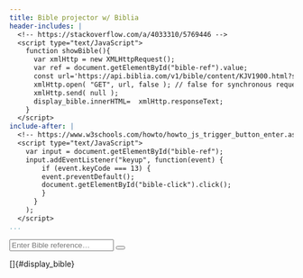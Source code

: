 ```yaml
---
title: Bible projector w/ Biblia
header-includes: |
  <!-- https://stackoverflow.com/a/4033310/5769446 -->
  <script type="text/JavaScript">
    function showBible(){
      var xmlHttp = new XMLHttpRequest();
      var ref = document.getElementById("bible-ref").value;
      const url='https://api.biblia.com/v1/bible/content/KJV1900.html?style=fullyFormatted&key=22861ca17daee0828ae44544435e9149&passage=' + ref;
      xmlHttp.open( "GET", url, false ); // false for synchronous request
      xmlHttp.send( null );
      display_bible.innerHTML=  xmlHttp.responseText;
    }
  </script>
include-after: |
  <!-- https://www.w3schools.com/howto/howto_js_trigger_button_enter.asp -->
  <script type="text/JavaScript">
    var input = document.getElementById("bible-ref");
    input.addEventListener("keyup", function(event) {
        if (event.keyCode === 13) {
        event.preventDefault();
        document.getElementById("bible-click").click();
        }
      }
    );
  </script>
...
```


<input type="text" placeholder="Enter Bible reference&hellip;" name="search" id="bible-ref">
<button type="button" onclick="showBible()" id="bible-click"><i class="fa fa-search"></i></button>

[]{#display_bible}
